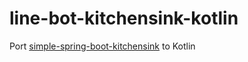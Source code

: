 # line-bot-kitchensink-kotlin
Port [simple-spring-boot-kitchensink](https://github.com/line/line-bot-sdk-java/tree/master/sample-spring-boot-kitchensink) to Kotlin
